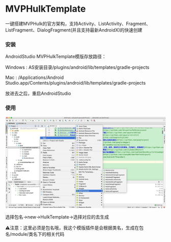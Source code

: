 # MVPHulkTemplate
一键搭建MVPHulk的官方架构，支持Activity、ListActivity、Fragment、ListFragment、DialogFragment(并且支持最新AndroidX)的快速创建

### 安装

AndroidStudio MVPHulkTemplate模版存放路径：

Windows : AS安装目录/plugins/android/lib/templates/gradle-projects

Mac : /Applications/Android Studio.app/Contents/plugins/android/lib/templates/gradle-projects

放进去之后，重启AndroidStudio


### 使用

![MVPHulkTemplate](file/MVPHulkTemplate.jpg)

选择包名->new->HulkTemplate->选择对应的去生成

⚠️注意：这里必须是包名哦，我这个模版插件是会根据类名，生成在包名/module/类名下的相关代码